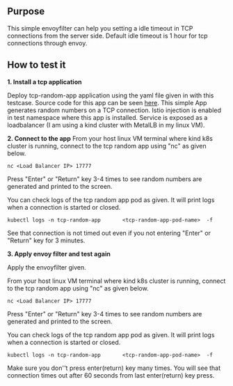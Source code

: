 ## Purpose

This simple envoyfilter can help you setting a idle timeout in TCP connections from the server side. Default idle timeout is 1 hour for tcp connections through envoy.

## How to test it

**1. Install a tcp application**

Deploy tcp-random-app application using the yaml file given in with this testcase. Source code for this app can be seen [here](https://github.com/gitmarut/tcp-random-app). This simple App generates random numbers on a TCP connection. Istio injection is enabled in test namespace where this app is installed. Service is exposed as a loadbalancer (I am using a kind cluster with MetalLB in my linux VM).

**2. Connect to the app**
From your host linux VM terminal where kind k8s cluster is running, connect to the tcp random app using "nc" as given below.

    nc <Load Balancer IP> 17777
Press "Enter" or "Return" key 3-4 times to see random numbers are generated and printed to the screen. 

You can check logs of the tcp random app pod as given. It will print logs when a connection is started or closed.

    kubectl logs -n tcp-random-app       <tcp-random-app-pod-name>  -f

See that connection is not timed out even if you not entering "Enter" or "Return" key for 3 minutes.

**3. Apply envoy filter and test again**

Apply the envoyfilter given.

From your host linux VM terminal where kind k8s cluster is running, connect to the tcp random app using "nc" as given below.

    nc <Load Balancer IP> 17777
Press "Enter" or "Return" key 3-4 times to see random numbers are generated and printed to the screen. 

You can check logs of the tcp random app pod as given. It will print logs when a connection is started or closed.

    kubectl logs -n tcp-random-app       <tcp-random-app-pod-name>  -f

Make sure you don''t press enter(return) key many times. You will see that connection times out after 60 seconds from last enter(return) key press.

